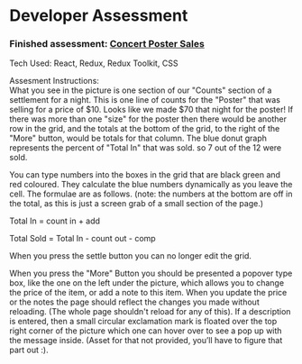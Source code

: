 # Developer Assessment

### Finished assessment: [Concert Poster Sales](https://zakmcrae.github.io/poster-counts/)
Tech Used: React, Redux, Redux Toolkit, CSS

Assesment Instructions:  
What you see in the picture is one section of our "Counts" section of a settlement for a night.  This is one line of counts for the "Poster" that was selling for a price of $10.  Looks like we made $70 that night for the poster!  If there was more than one "size" for the poster then there would be another row in the grid, and the totals at the bottom of the grid, to the right of the "More" button, would be totals for that column.  The blue donut graph represents the percent of "Total In" that was sold.  so 7 out of the 12 were sold.

You can type numbers into the boxes in the grid that are black green and red coloured.  They calculate the blue numbers dynamically as you leave the cell.  The formulae are as follows.  (note: the numbers at the bottom are off in the total, as this is just a screen grab of a small section of the page.)

Total In = count in  + add

Total Sold = Total In - count out - comp

When you press the settle button you can no longer edit the grid.

When you press the "More" Button you should be presented a popover type box, like the one on the left under the picture, which allows you to change the price of the item, or add a note to this item. When you update the price or the notes the page should reflect the changes you made without reloading.  (The whole page shouldn't reload for any of this). If a description is entered, then a small circular exclamation mark is floated over the top right corner of the picture which one can hover over to see a pop up with the message inside.  (Asset for that not provided, you’ll have to figure that part out :).
